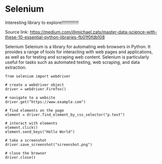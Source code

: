 # Selenium

Interesting library to explore!!!!!!!!!!!!!!

Source link: https://medium.com/@michael.zats/master-data-science-with-these-10-essential-python-libraries-fb01f0fdb108

Selenium
Selenium is a library for automating web browsers in Python. It provides a range of tools for interacting with web pages and applications, as well as for testing and scraping web content. Selenium is particularly useful for tasks such as automated testing, web scraping, and data extraction.

    from selenium import webdriver

    # create a webdriver object
    driver = webdriver.Firefox()

    # navigate to a website
    driver.get("https://www.example.com")

    # find elements on the page
    element = driver.find_element_by_css_selector("p.text")

    # interact with elements
    element.click()
    element.send_keys("Hello World")

    # take a screenshot
    driver.save_screenshot("screenshot.png")

    # close the browser
    driver.close()